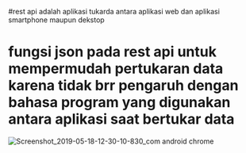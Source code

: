 
#rest api 
adalah aplikasi tukarda antara aplikasi web dan aplikasi smartphone maupun dekstop
# fungsi json pada rest api untuk mempermudah pertukaran data karena tidak brr pengaruh dengan bahasa program yang digunakan antara aplikasi saat bertukar data

![Screenshot_2019-05-18-12-30-10-830_com android chrome](https://user-images.githubusercontent.com/28464942/57970478-d451a600-79ab-11e9-80c4-c597bacaa13c.png)
